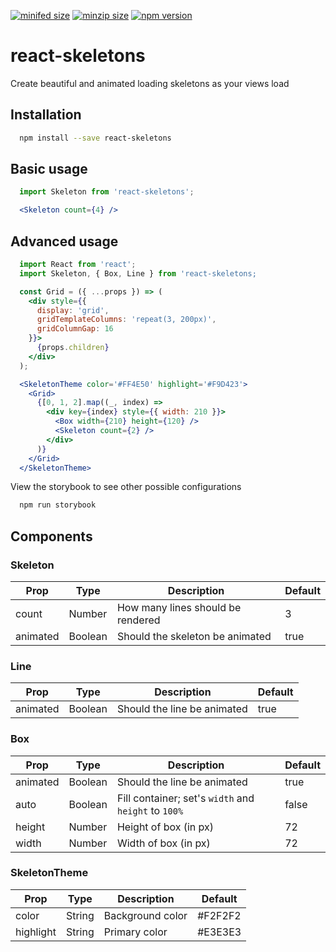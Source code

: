 [![minifed size](https://img.shields.io/bundlephobia/min/react-skeletons.svg?style=flat-square)]()
[![minzip size](https://img.shields.io/bundlephobia/minzip/react-skeletons.svg?style=flat-square)]()
[![npm version](https://badge.fury.io/js/react-skeletons.svg)]()

# react-skeletons
Create beautiful and animated loading skeletons as your views load

## Installation

```bash
  npm install --save react-skeletons
```

## Basic usage

```jsx
  import Skeleton from 'react-skeletons';

  <Skeleton count={4} />
```

## Advanced usage

```jsx
  import React from 'react';
  import Skeleton, { Box, Line } from 'react-skeletons;

  const Grid = ({ ...props }) => (
    <div style={{
      display: 'grid',
      gridTemplateColumns: 'repeat(3, 200px)',
      gridColumnGap: 16
    }}>
      {props.children}
    </div>
  );

  <SkeletonTheme color='#FF4E50' highlight='#F9D423'>
    <Grid>
      {[0, 1, 2].map((_, index) =>
        <div key={index} style={{ width: 210 }}>
          <Box width={210} height={120} />
          <Skeleton count={2} />
        </div>
      )}
    </Grid>
  </SkeletonTheme>
```

View the storybook to see other possible configurations

```bash
  npm run storybook
```

## Components

### Skeleton
| Prop | Type | Description | Default |
|------|------|-------------|---------|
| count | Number | How many lines should be rendered | 3 |
| animated | Boolean | Should the skeleton be animated | true |

### Line
| Prop | Type | Description | Default |
|------|------|-------------|---------|
| animated | Boolean | Should the line be animated | true |

### Box
| Prop | Type | Description | Default |
|------|------|-------------|---------|
| animated | Boolean | Should the line be animated | true |
| auto | Boolean | Fill container; set's `width` and `height` to `100%` | false |
| height | Number | Height of box (in px) | 72 |
| width | Number | Width of box (in px) | 72 |

### SkeletonTheme
| Prop | Type | Description | Default |
|------|------|-------------|---------|
| color | String | Background color | #F2F2F2 |
| highlight | String | Primary color | #E3E3E3 |
